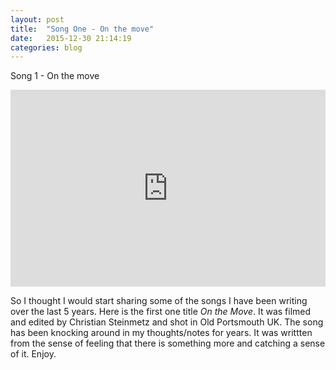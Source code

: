 ```yaml
---
layout: post
title:  "Song One - On the move"
date:   2015-12-30 21:14:19
categories: blog
---
```


Song 1  - On the move
 
  <iframe width="100%" height="315" src="https://www.youtube.com/embed/Co3BuE0S4fc" frameborder="0" allowfullscreen></iframe>

<br>

  <p>So I thought I would start sharing some of the songs I have been writing over the last 5 years. Here is the first one title <i>On the Move</i>. It was filmed and edited by Christian Steinmetz and shot in Old Portsmouth UK. The song has been knocking around in my thoughts/notes for years. It was writtten from the sense of feeling that there is something more and catching a sense of it. Enjoy.</p>

<div class="fb-share-button" data-href="http://jimrogersmusic.com/blog/" data-layout="icon_link"></div>
